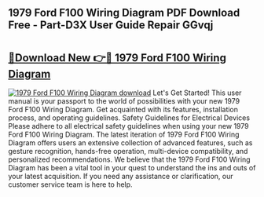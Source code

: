 ## 1979 Ford F100 Wiring Diagram PDF Download Free - Part-D3X User Guide Repair GGvqj

# <h2><a href="http://dfr63y.blite.top/?on=1979+Ford+F100+Wiring+Diagram">🔗Download New 👉🔴 1979 Ford F100 Wiring Diagram</a></h2>

[![1979 Ford F100 Wiring Diagram download](https://i.imgur.com/lujVjoI.png)](http://dfr63y.blite.top/?on=1979+Ford+F100+Wiring+Diagram)
Let's Get Started! This user manual is your passport to the world of possibilities with your new 1979 Ford F100 Wiring Diagram. Get acquainted with its features, installation process, and operating guidelines. Safety Guidelines for Electrical Devices Please adhere to all electrical safety guidelines when using your new 1979 Ford F100 Wiring Diagram. The latest iteration of 1979 Ford F100 Wiring Diagram offers users an extensive collection of advanced features, such as gesture recognition, hands-free operation, multi-device compatibility, and personalized recommendations. We believe that the 1979 Ford F100 Wiring Diagram has been a vital tool in your quest to understand the ins and outs of your latest acquisition. If you need any assistance or clarification, our customer service team is here to help.

